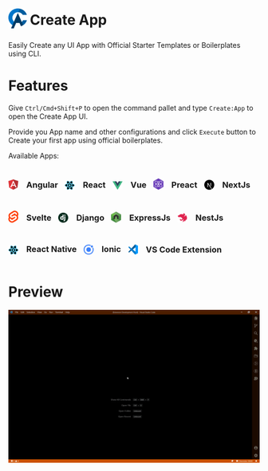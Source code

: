 <h1>
  <sub><img src="https://raw.githubusercontent.com/R35007/create-app-support/master/images/ca-logo.png" height="40"></sub>
   Create App
</h1>

Easily Create any UI App with Official Starter Templates or Boilerplates using CLI.

# Features

Give `Ctrl/Cmd+Shift+P` to open the command pallet and type `Create:App` to open the Create App UI.

Provide you App name and other configurations and click `Execute` button to Create your first app using official boilerplates.

Available Apps:

<h3 style="display: inline-block; margin-right: 10px"><sub><a href="https://angular.io/"><img src="https://raw.githubusercontent.com/R35007/create-app-support/master/images/angular.png" alt="" width="20" style="margin-right: 1rem"></a></sub>Angular</h3>
<h3 style="display: inline-block; margin-right: 10px"><sub><a href="https://reactjs.org/"><img src="https://raw.githubusercontent.com/R35007/create-app-support/master/images/react.png" alt="" width="20" style="margin-right: 1rem"></a></sub>React</h3>
<h3 style="display: inline-block; margin-right: 10px"><sub><a href="https://vuejs.org/"><img src="https://raw.githubusercontent.com/R35007/create-app-support/master/images/vue.png" alt="" width="20" style="margin-right: 1rem"></a></sub>Vue</h3>
<h3 style="display: inline-block; margin-right: 10px"><sub><a href="https://preactjs.com/"><img src="https://raw.githubusercontent.com/R35007/create-app-support/master/images/preact.png" alt="" width="20" style="margin-right: 1rem"></a></sub>Preact</h3>
<h3 style="display: inline-block; margin-right: 10px"><sub><a href="https://nextjs.org/"><img src="https://raw.githubusercontent.com/R35007/create-app-support/master/images/nextJs.png" alt="" width="20" style="margin-right: 1rem"></a></sub>NextJs</h3>
<h3 style="display: inline-block; margin-right: 10px"><sub><a href="https://svelte.dev/"><img src="https://raw.githubusercontent.com/R35007/create-app-support/master/images/svelte.png" alt="" width="20" style="margin-right: 1rem"></a></sub>Svelte</h3>
<h3 style="display: inline-block; margin-right: 10px"><sub><a href="https://www.djangoproject.com/"><img src="https://raw.githubusercontent.com/R35007/create-app-support/master/images/django.png" alt="" width="20" style="margin-right: 1rem"></a></sub>Django</h3>
<h3 style="display: inline-block; margin-right: 10px"><sub><a href="https://expressjs.com/"><img src="https://raw.githubusercontent.com/R35007/create-app-support/master/images/expressJs.png" alt="" width="20" style="margin-right: 1rem"></a></sub>ExpressJs</h3>
<h3 style="display: inline-block; margin-right: 10px"><sub><a href="https://nestjs.com/"><img src="https://raw.githubusercontent.com/R35007/create-app-support/master/images/nestJs.png" alt="" width="20" style="margin-right: 1rem"></a></sub>NestJs</h3>
<h3 style="display: inline-block; margin-right: 10px"><sub><a href="https://reactnative.dev/"><img src="https://raw.githubusercontent.com/R35007/create-app-support/master/images/react.png" alt="" width="20" style="margin-right: 1rem"></a></sub>React Native</h3>
<h3 style="display: inline-block; margin-right: 10px"><sub><a href="https://ionicframework.com/"><img src="https://raw.githubusercontent.com/R35007/create-app-support/master/images/ionic.png" alt="" width="20" style="margin-right: 1rem"></a></sub>Ionic</h3>
<h3 style="display: inline-block; margin-right: 10px"><sub><a href="https://code.visualstudio.com/api"><img src="https://raw.githubusercontent.com/R35007/create-app-support/master/images/vscode.png" alt="" width="20" style="margin-right: 1rem"></a></sub>VS Code Extension</h3>

# Preview

![Screen Capture in Action](https://raw.githubusercontent.com/R35007/create-app-support/master/images/previews/preview_v2.0.0.gif)
